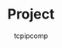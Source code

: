 ---
layout: page
title: Project
project: tcpipcomp
URL: https://github.com/varianus/tcpipcomp
subtitle: tcpipcomp
icon: /assets/img/empty.png
excerpt: Useful FPC classes for TCP/IP communication.
---